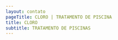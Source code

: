 ```yaml
---
layout: contato
pageTitle: CLORO | TRATAMENTO DE PISCINA
title: CLORO 
subtitle: TRATAMENTO DE PISCINAS
---
```


